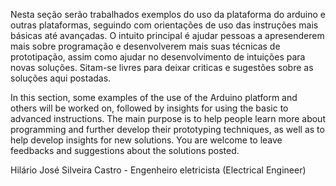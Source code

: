 Nesta seção serão trabalhados exemplos do uso da plataforma do arduino e outras plataformas, seguindo com orientações de uso das instruções mais básicas até avançadas. O intuito principal é ajudar pessoas a apresenderem mais sobre programação e desenvolverem mais suas técnicas de prototipação, assim como ajudar no desenvolvimento de intuições para novas soluções. Sitam-se livres para deixar criticas e sugestões sobre as soluções aqui postadas.

In this section, some examples of the use of the Arduino platform and others  will be worked on, followed by insights for using the basic to advanced instructions. The main purpose is to help people learn more about programming and further develop their prototyping techniques, as well as to help develop insights for new solutions. You are welcome to leave feedbacks and suggestions about the solutions posted.

Hilário José Silveira Castro - Engenheiro eletricista (Electrical Engineer)
